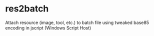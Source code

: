 # res2batch
Attach resource (image, tool, etc.) to batch file using tweaked base85 encoding in jscript (Windows Script Host)
